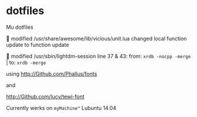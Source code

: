 dotfiles
========

Mu dotfiles

:memo: modified /usr/share/awesome/lib/vicious/unit.lua
changed local function update to function update

:memo: modified /usr/sbin/lightdm-session line 37 & 43:
from: `xrdb -nocpp -merge` | to: `xrdb -merge` 

using http://Github.com/Phallus/fonts

and

http://Github.com/lucy/tewi-font


Currently werks on `myMachine™` Lubuntu 14.04
